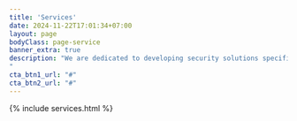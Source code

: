 ```yaml
---
title: 'Services'
date: 2024-11-22T17:01:34+07:00
layout: page
bodyClass: page-service
banner_extra: true
description: "We are dedicated to developing security solutions specifically tailored to the customer’s business objectives, resources, and overall mission. Our methodologies have been developed over 20+ years as the founding partners secured some of the nation's most sensitive systems.
"
cta_btn1_url: "#"
cta_btn2_url: "#"
---
```


{% include services.html %}


